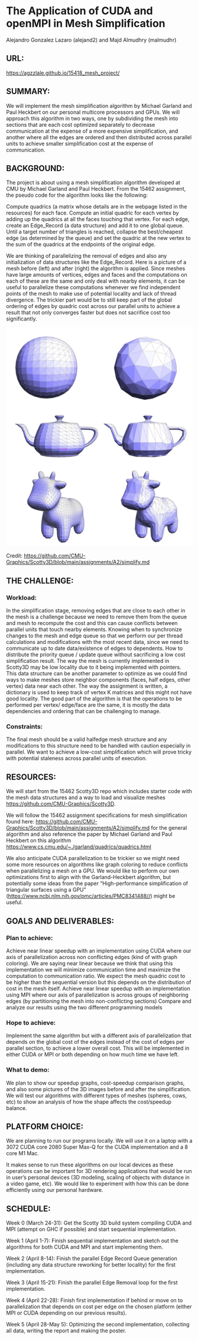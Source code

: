 # The Application of CUDA and openMPI in Mesh Simplification 
Alejandro Gonzalez Lazaro (alejand2) and Majd Almudhry (malmudhr)

## URL:
https://agzzlale.github.io/15418_mesh_project/

## SUMMARY:

We will implement the mesh simplification algorithm by Michael Garland and Paul Heckbert on our personal multicore processors and GPUs. We will approach this algorithm in two ways, one by subdividing the mesh into sections that are each cost optimized separately to decrease communication at the expense of a more expensive simplification, and another where all the edges are ordered and then distributed across parallel units to achieve smaller simplification cost at the expense of communication.

## BACKGROUND:

The project is about using a mesh simplification algorithm developed at CMU by Michael Garland and Paul Heckbert. From the 15462 assignment, the pseudo code for the algorithm looks like the following:

Compute quadrics (a matrix whose details are in the webpage listed in the resources) for each face.
Compute an initial quadric for each vertex by adding up the quadrics at all the faces touching that vertex. 
For each edge, create an Edge_Record (a data structure) and add it to one global queue.
Until a target number of triangles is reached, collapse the best/cheapest edge (as determined by the queue) and set the quadric at the new vertex to the sum of the quadrics at the endpoints of the original edge.

We are thinking of parallelizing the removal of edges and also any initialization of data structures like the Edge_Record. Here is a picture of a mesh before (left) and after (right) the algorithm is applied. Since meshes have large amounts of vertices, edges and faces and the computations on each of these are the same and only deal with nearby elements, it can be useful to parallelize these computations whenever we find independent points of the mesh to make use of potential locality and lack of thread divergence. The trickier part would be to still keep part of the global ordering of edges by quadric cost across our parallel units to achieve a result that not only converges faster but does not sacrifice cost too significantly.

![Meshes](/docs/assets/meshessimple.png)

Credit: https://github.com/CMU-Graphics/Scotty3D/blob/main/assignments/A2/simplify.md

## THE CHALLENGE: 

### Workload:
In the simplification stage, removing edges that are close to each other in the mesh is a challenge because we need to remove them from the queue and mesh to recompute the cost and this can cause conflicts between parallel units that touch nearby elements. 
Knowing when to synchronize changes to the mesh and edge queue so that we perform our per thread calculations and modifications with the most recent data, since we need to communicate up to date data/existence of edges to dependents.
How to distribute the priority queue / update queue without sacrificing a low cost simplification result.
The way the mesh is currently implemented in Scotty3D may be low locality due to it being implemented with pointers. This data structure can be another parameter to optimize as we could find ways to make meshes store neighbor components (faces, half edges, other vertex) data near each other.
The way the assignment is written, a dictionary is used to keep track of vertex K matrices and this might not have good locality.
The good part of the algorithm is that the operations to be performed per vertex/ edge/face are the same, it is mostly the data dependencies and ordering that can be challenging to manage.
### Constraints:
The final mesh should be a valid halfedge mesh structure and any modifications to this structure need to be handled with caution especially in parallel.
We want to achieve a low-cost simplification which will prove tricky with potential staleness across parallel units of execution.


## RESOURCES:

We will start from the 15462 Scotty3D repo which includes starter code with the mesh data structures and a way to load and visualize meshes https://github.com/CMU-Graphics/Scotty3D. 
	
We will follow the 15462 assignment specifications for mesh simplification found here: https://github.com/CMU-Graphics/Scotty3D/blob/main/assignments/A2/simplify.md for the general algorithm and also reference the paper by Michael Garland and Paul Heckbert on this algorithm https://www.cs.cmu.edu/~./garland/quadrics/quadrics.html 
	
We also anticipate CUDA parallelization to be trickier so we might need some more resources on algorithms like graph coloring to reduce conflicts when parallelizing a mesh on a GPU. We would like to perform our own optimizations first to align with the Garland-Heckbert algorithm, but potentially some ideas from the paper “High-performance simplification of triangular surfaces using a GPU” (https://www.ncbi.nlm.nih.gov/pmc/articles/PMC8341488//) might be useful.


## GOALS AND DELIVERABLES:

### Plan to achieve:
Achieve near linear speedup with an implementation using CUDA where our axis of parallelization across non conflicting edges (kind of with graph coloring). We are saying near linear because we think that using this implementation we will minimize communication time and maximize the computation to communication ratio. We expect the mesh quadric cost to be higher than the sequential version but this depends on the distribution of cost in the mesh itself.
Achieve near linear speedup with an implementation using MPI where our axis of parallelization is across groups of neighboring edges (by partitioning the mesh into non-conflicting sections)
Compare and analyze our results using the two different programming models 


### Hope to achieve:
Implement the same algorithm but with a different axis of parallelization that depends on the global cost of the edges instead of the cost of edges per parallel section, to achieve a lower overall cost. This will be implemented in either CUDA or MPI or both depending on how much time we have left. 

### What to demo:
We plan to show our speedup graphs, cost-speedup comparison graphs, and also some pictures of the 3D images before and after the simplification. We will test our algorithms with different types of meshes (spheres, cows, etc) to show an analysis of how the shape affects the cost/speedup balance.


## PLATFORM CHOICE:

We are planning to run our programs locally. We will use it on a laptop with a 3072 CUDA core 2080 Super Max-Q for the CUDA implementation and a 8 core M1 Mac. 

It makes sense to run these algorithms on our local devices as these operations can be important for 3D rendering applications that would be run in user’s personal devices (3D modeling, scaling of objects with distance in a video game, etc). We would like to experiment with how this can be done efficiently using our personal hardware.


## SCHEDULE: 

Week 0 (March 24-31):
Get the Scotty 3D build system compiling CUDA and MPI (attempt on GHC if possible) and start sequential implementation.

Week 1 (April 1-7):
Finish sequential implementation and sketch out the algorithms for both CUDA and MPI and start implementing them.

Week 2 (April 8-14):
Finish the parallel Edge Record Queue generation (including any data structure reworking for better locality) for the first implementation.

Week 3 (April 15-21):
Finish the parallel Edge Removal loop for the first implementation.

Week 4 (April 22-28):
Finish first implementation if behind or move on to parallelization that depends on cost per edge on the chosen platform (either MPI or CUDA depending on our previous results).

Week 5 (April 28-May 5):
Optimizing the second implementation, collecting all data, writing the report and making the poster.

